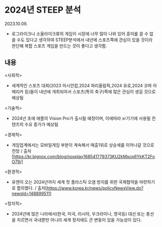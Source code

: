 2024년 STEEP 분석
============================
2023.10.09.
- 로그라이크나 소울라이크류의 게임이 시장에 너무 많이 나와 있어 흥미를 끌 수 없을 수도 있다고 생각하여 STEEP분석에서 내년에 스포츠쪽에 관심이 있을 것이라 판단해 복합 스포츠 게임을 만드는 것이 좋다고 생각함. 



내용
-------------------
<사회적>
- 세계적인 스포츠 대회(2023 아시안컵,2024 파리올림픽,2024 유로,2024 코파 아메리카 등)들이 내년에 개최되어서 스포츠(특히 축구)쪽에 많은 관심이 생길 것으로 예상됨 
     
<기술적>
- 2024년 초에 애플의 Vision Pro가 출시될 예정이며, 이에따라 xr기기에 사용될 컨텐츠의 수요 증가가 예상됨

     
<경제적>
- 게임업계에서는 모바일게임 부분이 계속해서 매출1위로 상승세를 이어나갈 것으로 전망 / 출처[https://kr.bignox.com/blog/noxplay168541779373KU2kMscp6YkKT2FoO79/]
     
<환경적>
- 유엔이 오는 2024년까지 세계 첫 플라스틱 오염 방지를 위한 국제협약을 마련하기로 합의했다. / 출처[https://www.korea.kr/news/policyNewsView.do?newsId=148899511]

    
<정치적>
- 2024년에 많은 나라에서(한국, 미국, 러시아, 우크라이나, 영국등) 대선 또는 총선을 치르면서 국내뿐만 아니라 세계 정치에도 큰 변동이 있을 가능성이 있다. 
   
   
